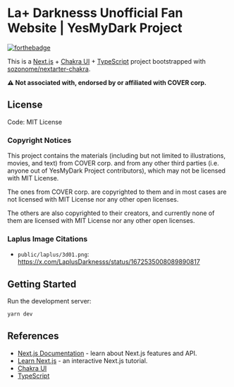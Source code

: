 # La+ Darknesss Unofficial Fan Website | YesMyDark Project

<!-- Maybe use these later -->
<!-- [![CodeFactor](https://www.codefactor.io/repository/github/sozonome/nextarter-chakra/badge)](https://www.codefactor.io/repository/github/sozonome/nextarter-chakra)
[![Quality Gate Status](https://sonarcloud.io/api/project_badges/measure?project=sozonome_nextarter-chakra&metric=alert_status)](https://sonarcloud.io/dashboard?id=sozonome_nextarter-chakra) [![Maintainability Rating](https://sonarcloud.io/api/project_badges/measure?project=sozonome_nextarter-chakra&metric=sqale_rating)](https://sonarcloud.io/dashboard?id=sozonome_nextarter-chakra) [![Bugs](https://sonarcloud.io/api/project_badges/measure?project=sozonome_nextarter-chakra&metric=bugs)](https://sonarcloud.io/dashboard?id=sozonome_nextarter-chakra) [![Code Smells](https://sonarcloud.io/api/project_badges/measure?project=sozonome_nextarter-chakra&metric=code_smells)](https://sonarcloud.io/dashboard?id=sozonome_nextarter-chakra) [![Duplicated Lines (%)](https://sonarcloud.io/api/project_badges/measure?project=sozonome_nextarter-chakra&metric=duplicated_lines_density)](https://sonarcloud.io/dashboard?id=sozonome_nextarter-chakra)

[![Depfu](https://badges.depfu.com/badges/9e426e58f99c3bd470987a3c6b014a96/overview.svg)](https://depfu.com/github/sozonome/nextarter-chakra?project_id=26148) [![Depfu](https://badges.depfu.com/badges/9e426e58f99c3bd470987a3c6b014a96/count.svg)](https://depfu.com/github/sozonome/nextarter-chakra?project_id=26148) -->

[![forthebadge](https://forthebadge.com/images/badges/made-with-typescript.svg)](https://forthebadge.com)

This is a [Next.js](https://nextjs.org/) + [Chakra UI](https://chakra-ui.com) + [TypeScript](https://www.typescriptlang.org) project bootstrapped with [sozonome/nextarter-chakra](https://github.com/sozonome/nextarter-chakra).

**⚠ Not associated with, endorsed by or affiliated with COVER corp.**

## License
Code: MIT License

### Copyright Notices

This project contains the materials (including but not limited to
illustrations, movies, and text) from COVER corp. and from any other third
parties (i.e. anyone out of YesMyDark Project contributors), which may not be
licensed with MIT License.

The ones from COVER corp. are copyrighted to them and in most cases are not
licensed with MIT License nor any other open licenses.

The others are also copyrighted to their creators, and currently none of them
are licensed with MIT License nor any other open licenses.

<!-- , except for the following exceptions: -->

### Laplus Image Citations

- `public/laplus/3d01.png`: https://x.com/LaplusDarknesss/status/1672535008089890817

## Getting Started

Run the development server:

```bash
yarn dev
```

## References

- [Next.js Documentation](https://nextjs.org/docs) - learn about Next.js features and API.
- [Learn Next.js](https://nextjs.org/learn) - an interactive Next.js tutorial.
- [Chakra UI](https://chakra-ui.com)
- [TypeScript](https://www.typescriptlang.org)
